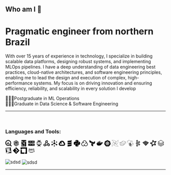 ## Who am I  👋
# Pragmatic engineer from northern Brazil  
With over 15 years of experience in technology, I specialize in building scalable data platforms, designing robust systems, and implementing MLOps pipelines. I have a deep understanding of data engineering best practices, cloud-native architectures, and software engineering principles, enabling me to lead the design and execution of complex, high-performance systems. My focus is on driving innovation and ensuring efficiency, reliability, and scalability in every solution I develop  

🧑🏾‍🎓Postgraduate in ML Operations  
🧑🏾‍🎓Graduate in Data Science & Software Engineering  

----

<br/>

### Languages and Tools:

<p align="left">
  <img src="https://github.com/ROM-mm/ROM-mm/blob/main/src/img/googlebigquery.svg" alt="Google BigQuery" width="20px" />
  <img src="https://github.com/ROM-mm/ROM-mm/blob/main/src/img/googlebigtable.svg" alt="Google Bigtable" width="20px" />
  <img src="https://github.com/ROM-mm/ROM-mm/blob/main/src/img/googlecloudcomposer.svg" alt="Google Cloud Composer" width="20px" />
  <img src="https://github.com/ROM-mm/ROM-mm/blob/main/src/img/googlecloudstorage.svg" alt="Google Cloud Storage" width="20px" />
  <img src="https://github.com/ROM-mm/ROM-mm/blob/main/src/img/googledataflow.svg" alt="Google Dataflow" width="20px" />
  <img src="https://github.com/ROM-mm/ROM-mm/blob/main/src/img/googledataproc.svg" alt="Google Dataproc" width="20px" />
  <img src="https://github.com/ROM-mm/ROM-mm/blob/main/src/img/googlepubsub.svg" alt="Google Pub/Sub" width="20px" />
  <img src="https://github.com/ROM-mm/ROM-mm/blob/main/src/img/googlecloud.svg" alt="Google Cloud" width="20px" />
  <img src="https://github.com/ROM-mm/ROM-mm/blob/main/src/img/scala.svg" alt="Scala" width="20px" />
  <img src="https://github.com/ROM-mm/ROM-mm/blob/main/src/img/python.svg" alt="Python" width="20px" />
  <img src="https://github.com/ROM-mm/ROM-mm/blob/main/src/img/sonarcloud.svg" alt="SonarCloud" width="20px" />
  <img src="https://github.com/ROM-mm/ROM-mm/blob/main/src/img/terraform.svg" alt="Terraform" width="20px" />
  <img src="https://github.com/ROM-mm/ROM-mm/blob/main/src/img/docker.svg" alt="Docker" width="20px" />
  <img src="https://github.com/ROM-mm/ROM-mm/blob/main/src/img/kubernetes.svg" alt="Kubernetes" width="20px" />
  <img src="https://github.com/ROM-mm/ROM-mm/blob/main/src/img/apacheairflow.svg" alt="Apache Airflow" width="20px" />
  <img src="https://github.com/ROM-mm/ROM-mm/blob/main/src/img/apachehadoop.svg" alt="Apache Hadoop" width="20px" />
  <img src="https://github.com/ROM-mm/ROM-mm/blob/main/src/img/apachehive.svg" alt="Apache Hive" width="20px" />
  <img src="https://github.com/ROM-mm/ROM-mm/blob/main/src/img/apachekafka.svg" alt="Apache Kafka" width="20px" />
  <img src="https://github.com/ROM-mm/ROM-mm/blob/main/src/img/apacheparquet.svg" alt="Apache Parquet" width="20px" />
  <img src="https://github.com/ROM-mm/ROM-mm/blob/main/src/img/apachespark.svg" alt="Apache Spark" width="20px" />
  <img src="https://github.com/ROM-mm/ROM-mm/blob/main/src/img/databricks.svg" alt="Databricks" width="20px" />
  <img src="https://github.com/ROM-mm/ROM-mm/blob/main/src/img/datadog.svg" alt="Datadog" width="20px" />
  <img src="https://github.com/ROM-mm/ROM-mm/blob/main/src/img/git.svg" alt="Git" width="20px" />
  <img src="https://github.com/ROM-mm/ROM-mm/blob/main/src/img/linuxfoundation.svg" alt="Linux Foundation" width="20px" />
  <img src="https://github.com/ROM-mm/ROM-mm/blob/main/src/img/amazonwebservices.svg" alt="AWS" width="20px" />
</p>

<p><img align="left" src="https://github-readme-stats.vercel.app/api/top-langs?username=ROM-mm&show_icons=true&locale=en&layout=compact" alt="sdsd" /></p>

<p>&nbsp;<img align="center" src="https://github-readme-stats.vercel.app/api?username=ROM-mm&show_icons=true&locale=en" alt="sdsd" /></p>

----
